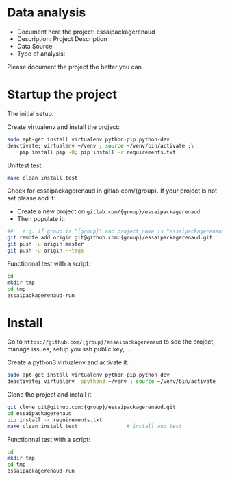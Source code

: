 # Data analysis
- Document here the project: essaipackagerenaud
- Description: Project Description
- Data Source:
- Type of analysis:

Please document the project the better you can.

# Startup the project

The initial setup.

Create virtualenv and install the project:
```bash
sudo apt-get install virtualenv python-pip python-dev
deactivate; virtualenv ~/venv ; source ~/venv/bin/activate ;\
    pip install pip -U; pip install -r requirements.txt
```

Unittest test:
```bash
make clean install test
```

Check for essaipackagerenaud in gitlab.com/{group}.
If your project is not set please add it:

- Create a new project on `gitlab.com/{group}/essaipackagerenaud`
- Then populate it:

```bash
##   e.g. if group is "{group}" and project_name is "essaipackagerenaud"
git remote add origin git@github.com:{group}/essaipackagerenaud.git
git push -u origin master
git push -u origin --tags
```

Functionnal test with a script:

```bash
cd
mkdir tmp
cd tmp
essaipackagerenaud-run
```

# Install

Go to `https://github.com/{group}/essaipackagerenaud` to see the project, manage issues,
setup you ssh public key, ...

Create a python3 virtualenv and activate it:

```bash
sudo apt-get install virtualenv python-pip python-dev
deactivate; virtualenv -ppython3 ~/venv ; source ~/venv/bin/activate
```

Clone the project and install it:

```bash
git clone git@github.com:{group}/essaipackagerenaud.git
cd essaipackagerenaud
pip install -r requirements.txt
make clean install test                # install and test
```
Functionnal test with a script:

```bash
cd
mkdir tmp
cd tmp
essaipackagerenaud-run
```
